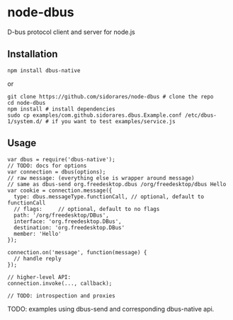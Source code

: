 node-dbus
===========
D-bus protocol client and server for node.js

Installation
------------

```shell
npm install dbus-native
```
or

```shell
git clone https://github.com/sidorares/node-dbus # clone the repo
cd node-dbus 
npm install # install dependencies
sudo cp examples/com.github.sidorares.dbus.Example.conf /etc/dbus-1/system.d/ # if you want to test examples/service.js
```

Usage
------

    var dbus = require('dbus-native');
    // TODO: docs for options
    var connection = dbus(options);
    // raw message: (everything else is wrapper around message)
    // same as dbus-send org.freedesktop.dbus /org/freedesktop/dbus Hello
    var cookie = connection.message({
      type: dbus.messageType.functionCall, // optional, default to functionCall
      // flags:     // optional, default to no flags
      path: '/org/freedesktop/DBus',
      interface: 'org.freedesktop.DBus',
      destination: 'org.freedesktop.DBus'
      member: 'Hello'
    });

    connection.on('message', function(message) {
      // handle reply
    });

    // higher-level API:
    connection.invoke(..., callback);

    // TODO: introspection and proxies

TODO: examples using dbus-send and corresponding dbus-native api. 
